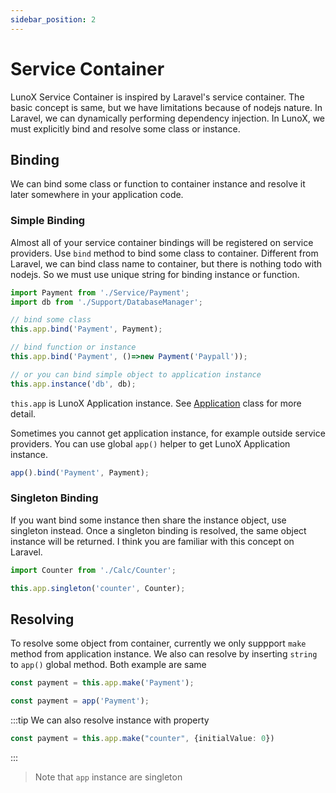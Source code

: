 ```yaml
---
sidebar_position: 2
---
```


# Service Container
LunoX Service Container is inspired by Laravel's service container. The basic concept is same, but we have limitations because of nodejs nature. In Laravel, we can dynamically performing dependency injection. In LunoX, we must explicitly bind and resolve some class or instance.
## Binding
We can bind some class or function to container instance and resolve it later somewhere in your application code.
### Simple Binding
Almost all of your service container bindings will be registered on service providers. Use `bind` method to bind some class to container. Different from Laravel, we can bind class name to container, but there is nothing todo with nodejs. So we must use unique string for binding instance or function.
```ts
import Payment from './Service/Payment';
import db from './Support/DatabaseManager';

// bind some class
this.app.bind('Payment', Payment);

// bind function or instance
this.app.bind('Payment', ()=>new Payment('Paypall'));

// or you can bind simple object to application instance
this.app.instance('db', db);
```
`this.app` is LunoX Application instance. See [Application](https://github.com/kodepintar/lunox-framework/blob/main/src/Foundation/Application.ts) class for more detail.

Sometimes you cannot get application instance, for example outside service providers. You can use global `app()` helper to get LunoX Application instance.
```ts
app().bind('Payment', Payment);
```
### Singleton Binding
If you want bind some instance then share the instance object, use singleton instead. Once a singleton binding is resolved, the same object instance will be returned. I think you are familiar with this concept on Laravel.

```ts
import Counter from './Calc/Counter';

this.app.singleton('counter', Counter);
```

## Resolving
To resolve some object from container, currently we only suppport `make` method from application instance. We also can resolve by inserting `string` to `app()` global method. Both example are same
```ts
const payment = this.app.make('Payment');

const payment = app('Payment');
```
:::tip
We can also resolve instance with property
```ts
const payment = this.app.make("counter", {initialValue: 0})
```
:::
> Note that `app` instance are singleton
